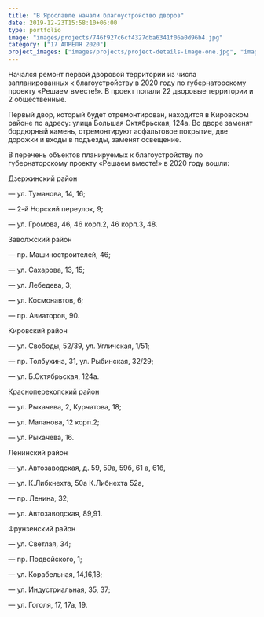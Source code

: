 ```yaml
---
title: "В Ярославле начали благоустройство дворов"
date: 2019-12-23T15:58:10+06:00
type: portfolio
image: "images/projects/746f927c6cf4327dba6341f06a0d96b4.jpg"
category: ["17 АПРЕЛЯ 2020"]
project_images: ["images/projects/project-details-image-one.jpg", "images/projects/project-details-image-two.jpg"]
---
```


Начался ремонт первой дворовой территории из числа запланированных к благоустройству в 2020 году по губернаторскому проекту «Решаем вместе!». В проект попали 22 дворовые территории и 2 общественные.

Первый двор, который будет отремонтирован, находится в Кировском районе по адресу: улица Большая Октябрьская, 124а. Во дворе заменят бордюрный камень, отремонтируют асфальтовое покрытие, две дорожки и входы в подъезды, заменят освещение.

В перечень объектов планируемых к благоустройству по губернаторскому проекту «Решаем вместе!» в 2020 году вошли:

Дзержинский район


— ул. Туманова, 14, 16;

— 2-й Норский переулок, 9;

— ул. Громова, 46, 46 корп.2, 46 корп.3, 48.

Заволжский район


— пр. Машиностроителей, 46;

— ул. Сахарова, 13, 15;

— ул. Лебедева, 3;

— ул. Космонавтов, 6;

— пр. Авиаторов, 90.

Кировский район


— ул. Свободы, 52/39, ул. Угличская, 1/51;

— пр. Толбухина, 31, ул. Рыбинская, 32/29;

— ул. Б.Октябрьская, 124а.


Красноперекопский район


— ул. Рыкачева, 2, Курчатова, 18;

— ул. Маланова, 12 корп.2;

— ул. Рыкачева, 16.

Ленинский район


— ул. Автозаводская, д. 59, 59а, 59б, 61 а, 61б,

— ул. К.Либкнехта, 50а К.Либнехта 52а,

— пр. Ленина, 32;

— ул. Автозаводская, 89,91.


Фрунзенский район


— ул. Светлая, 34;

— пр. Подвойского, 1;

— ул. Корабельная, 14,16,18;

— ул. Индустриальная, 35, 37;

— ул. Гоголя, 17, 17а, 19.